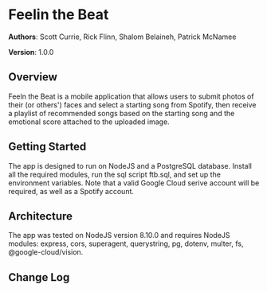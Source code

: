 # Feelin the Beat

**Authors**: Scott Currie, Rick Flinn, Shalom Belaineh, Patrick McNamee

**Version**: 1.0.0


## Overview
Feeln the Beat is a mobile application that allows users to submit photos of their (or others') faces and select a starting song from Spotify, then receive a playlist of recommended songs based on the starting song and the emotional score attached to the uploaded image.


## Getting Started
The app is designed to run on NodeJS and a PostgreSQL database. Install all the required modules, run the sql script ftb.sql, and set up the environment variables. Note that a valid Google Cloud serive account will be required, as well as a Spotify account.  


## Architecture
The app was tested on NodeJS version 8.10.0 and requires NodeJS modules: express, cors, superagent, querystring, pg, dotenv, multer, fs, @google-cloud/vision.


## Change Log
<!-- Use this area to document the iterative changes made to your application as each feature is successfully implemented. Use time stamps. Here's an examples:

11-02-2018 18:00:00 - Project is underway. Created the express server and "hello world" functionality.
11-05-2018 16:00:00 - Google Vision requests are working.
11-05-2018 16:00:00 - Spotify requests are working.
11-06-2018 17:00:00 - Added ability to seed track.
11-06-2018 18:00:00 - File uploads working.
11-07-2018 10:30:00 - Rewrote file uploads with multer.
11-07-2018 18:00:00 - Reached MVP. Able to take a user through the app from start to finish.
11-08-2018 16:00:00 - Basic layout and styling done.
11-08-2018 18:00:00 - Heroku deployment working.
11-09-2018 14:15:00 - Final code changes merged into master.


## Credits and Collaborations

While no code was copied and pasted into this project, general problem solving approaches were suggested by classmates and contributors to Stack Overflow. We thank everyone who inspired us and acknowledge this work to be a collaborative effort between ourselves, our classmates, and others on the internet sharing their knowledge and experience.
